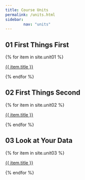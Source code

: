 ```yaml
---
title: Course Units
permalink: /units.html
sidebar:
        nav: "units" 
---
```


## 01 First Things First
{% for item in site.unit01 %}
  <p><a href="{{ item.url | prepend: site.baseurl}}">{{ item.title }}</a></p>
{% endfor %}

## 02 First Things Second
{% for item in site.unit02 %}
  <p><a href="{{ item.url | prepend: site.baseurl}}">{{ item.title }}</a></p>
{% endfor %}

## 03 Look at Your Data
{% for item in site.unit03 %}
  <p><a href="{{ item.url | prepend: site.baseurl}}">{{ item.title }}</a></p>
{% endfor %}
